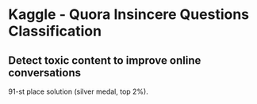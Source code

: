 # Kaggle - Quora Insincere Questions Classification
## Detect toxic content to improve online conversations
91-st place solution (silver medal, top 2%).

